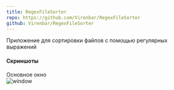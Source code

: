 ```yaml
---
title: RegexFileSorter
repo: https://github.com/Virenbar/RegexFileSorter
github: Virenbar/RegexFileSorter
---
```

Приложение для сортировки файлов с помощью регулярных выражений

#### Скриншоты

Основное окно  
![window](/images/regexfilesorter/window.png)
